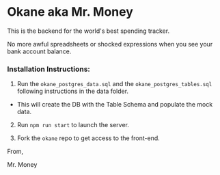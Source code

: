 # Okane aka Mr. Money

This is the backend for the world's best spending tracker.

No more awful spreadsheets or shocked expressions when you see your bank account balance.

### Installation Instructions:

1. Run the `okane_postgres_data.sql` and the `okane_postgres_tables.sql` following instructions in the data folder.

- This will create the DB with the Table Schema and populate the mock data.

2. Run `npm run start` to launch the server.

3. Fork the `okane` repo to get access to the front-end.

From,

Mr. Money
